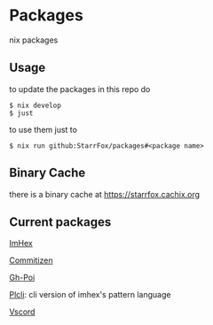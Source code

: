 # Packages

nix packages

## Usage

to update the packages in this repo do

```shell
$ nix develop
$ just
```

to use them just to

```shell
$ nix run github:StarrFox/packages#<package name>
```

## Binary Cache

there is a binary cache at <https://starrfox.cachix.org>

## Current packages

[ImHex](https://github.com/WerWolv/ImHex)

[Commitizen](https://github.com/commitizen-tools/commitizen)

[Gh-Poi](https://github.com/seachicken/gh-poi)

[Plcli](https://github.com/WerWolv/PatternLanguage/tree/master/cli): cli version of imhex's pattern language

[Vscord](https://github.com/LeonardSSH/vscord)
